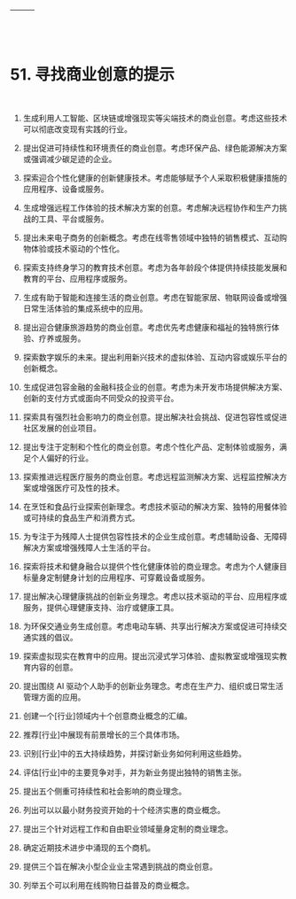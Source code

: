 | ![图片](img/chapter_title_corner_decoration_left.png) |  | ![图片](img/chapter_title_corner_decoration_right.png) |
| --- | --- | --- |

![图片](img/chapter_title_above.png)

# 51. 寻找商业创意的提示

![图片](img/chapter_title_below.png)

1.  生成利用人工智能、区块链或增强现实等尖端技术的商业创意。考虑这些技术可以彻底改变现有实践的行业。

1.  提出促进可持续性和环境责任的商业创意。考虑环保产品、绿色能源解决方案或强调减少碳足迹的企业。

1.  探索迎合个性化健康的创新健康技术。考虑能够赋予个人采取积极健康措施的应用程序、设备或服务。

1.  生成增强远程工作体验的技术解决方案的创意。考虑解决远程协作和生产力挑战的工具、平台或服务。

1.  提出未来电子商务的创新概念。考虑在线零售领域中独特的销售模式、互动购物体验或技术驱动的个性化。

1.  探索支持终身学习的教育技术创意。考虑为各年龄段个体提供持续技能发展和教育的平台、应用程序或服务。

1.  生成有助于智能和连接生活的商业创意。考虑在智能家居、物联网设备或增强日常生活体验的集成系统中的应用。

1.  提出迎合健康旅游趋势的商业创意。考虑优先考虑健康和福祉的独特旅行体验、疗养或服务。

1.  探索数字娱乐的未来。提出利用新兴技术的虚拟体验、互动内容或娱乐平台的创新概念。

1.  生成促进包容金融的金融科技企业的创意。考虑为未开发市场提供解决方案、创新的支付方式或面向不同受众的投资平台。

1.  探索具有强烈社会影响力的商业创意。提出解决社会挑战、促进包容性或促进社区发展的创业项目。

1.  提出专注于定制和个性化的商业创意。考虑个性化产品、定制体验或服务，满足个人偏好的行业。

1.  探索推进远程医疗服务的商业创意。考虑远程监测解决方案、远程监控解决方案或增强医疗可及性的技术。

1.  在烹饪和食品行业探索创新理念。考虑技术驱动的解决方案、独特的用餐体验或可持续的食品生产和消费方式。

1.  为专注于为残障人士提供包容性技术的企业生成创意。考虑辅助设备、无障碍解决方案或增强残障人士生活的平台。

1.  探索将技术和健身融合以提供个性化健康体验的商业理念。考虑为个人健康目标量身定制健身计划的应用程序、可穿戴设备或服务。

1.  提出解决心理健康挑战的创新业务理念。考虑以技术驱动的平台、应用程序或服务，提供心理健康支持、治疗或健康工具。

1.  为环保交通业务生成创意。考虑电动车辆、共享出行解决方案或促进可持续交通实践的倡议。

1.  探索虚拟现实在教育中的应用。提出沉浸式学习体验、虚拟教室或增强现实教育内容的创意。

1.  提出围绕 AI 驱动个人助手的创新业务理念。考虑在生产力、组织或日常生活管理方面的应用。

1.  创建一个[行业]领域内十个创意商业概念的汇编。

1.  推荐[行业]中展现有前景增长的三个具体市场。

1.  识别[行业]中的五大持续趋势，并探讨新业务如何利用这些趋势。

1.  评估[行业]中的主要竞争对手，并为新业务提出独特的销售主张。

1.  提出五个侧重可持续性和社会影响的商业理念。

1.  列出可以以最小财务投资开始的十个经济实惠的商业概念。

1.  提出三个针对远程工作和自由职业领域量身定制的商业理念。

1.  确定近期技术进步中涌现的五个商机。

1.  提供三个旨在解决小型企业业主常遇到挑战的商业创意。

1.  列举五个可以利用在线购物日益普及的商业概念。
